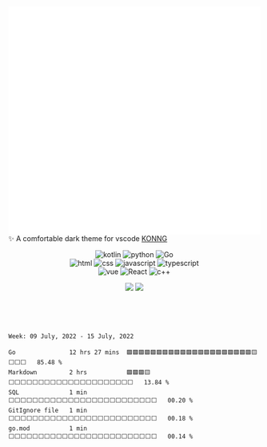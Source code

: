 <div>
<img align='left' src="https://github.com/fengwei2002/fengwei2002/blob/main/calendar.svg">
<img align='left' alt="isocalendar" src="https://github.com/fengwei2002/fengwei2002/blob/main/activity.svg">

✨ A comfortable dark theme for vscode [KONNG](https://marketplace.visualstudio.com/items?itemName=OvO.konng)

<p align="center">
  <img alt="kotlin" src="https://img.shields.io/badge/Kotlin-a788b5?style=flat-square&logo=kotlin&logoColor=white">
  <img alt="python" src="https://img.shields.io/badge/Python-3572a5?style=flat-square&logo=python&logoColor=white">
  <img alt="Go" src="https://img.shields.io/badge/Go-FCEAE5?style=flat-square&logo=Go">
  <br />
  <img alt="html" src="https://img.shields.io/badge/HTML-e34c26?style=flat-square&logo=html5&logoColor=white">
  <img alt="css" src="https://img.shields.io/badge/CSS-443399?style=flat-square&logo=css3">
  <img alt="javascript" src="https://img.shields.io/badge/JavaScript-000000?style=flat-square&logo=javascript">
  <img alt="typescript" src="https://img.shields.io/badge/TypeScript-1a0dab?style=flat-square&logo=typescript">
  <br />
  <img alt="vue" src="https://img.shields.io/badge/Vue.js-007777?style=flat-square&logo=vue.js">
  <img alt="React" src="https://img.shields.io/badge/React-3572a5?style=flat-square&logo=React&logoColor=9cf">
  <img alt="c++" src="https://img.shields.io/badge/C++-f34b7d?style=flat-square&logo=c%2b%2b">
    <p align="center">
    <img src="https://camo.githubusercontent.com/8b4dcdddfcead4e264977e9961ee5fb15fae6a0dcd12ee7a2017e8044603635b/68747470733a2f2f63646e2e616377696e672e636f6d2f6d656469612f61727469636c652f696d6167652f323032322f30342f30322f3130313437365f383763653937646562322d706978656c2d62756e6e792e676966" height="65" algin="center"/>
<a href="https://leetcode.cn/u/konng0120/"><img src="https://stats.justsong.cn/api/leetcode?username=konng0120&cn=true" height = "188" algin="right"/> </a>
    </p>
</p>
</div> 
<br />
<br /> 


<br /> 


<!--START_SECTION:waka-->
```text
Week: 09 July, 2022 - 15 July, 2022

Go               12 hrs 27 mins  🟪🟪🟪🟪🟪🟪🟪🟪🟪🟪🟪🟪🟪🟪🟪🟪🟪🟪🟪🟪🟪🟨⬜⬜⬜   85.48 % 
Markdown         2 hrs           🟪🟪🟪🟨⬜⬜⬜⬜⬜⬜⬜⬜⬜⬜⬜⬜⬜⬜⬜⬜⬜⬜⬜⬜⬜   13.84 % 
SQL              1 min           ⬜⬜⬜⬜⬜⬜⬜⬜⬜⬜⬜⬜⬜⬜⬜⬜⬜⬜⬜⬜⬜⬜⬜⬜⬜   00.20 % 
GitIgnore file   1 min           ⬜⬜⬜⬜⬜⬜⬜⬜⬜⬜⬜⬜⬜⬜⬜⬜⬜⬜⬜⬜⬜⬜⬜⬜⬜   00.18 % 
go.mod           1 min           ⬜⬜⬜⬜⬜⬜⬜⬜⬜⬜⬜⬜⬜⬜⬜⬜⬜⬜⬜⬜⬜⬜⬜⬜⬜   00.14 % 
```
<!--END_SECTION:waka-->

<!--! ![](https://github-readme-stats.vercel.app/api?username=fengwei2002&show_icons=true&count_private=true&hide_title=true%27&hide=contribs&include_all_commits=true&theme=highcontrast&bg_color=30,e96443,904e95) -->
<!--! ![](https://github-readme-stats.vercel.app/api/top-langs/?username=fengwei2002&hide=html&layout=compact)-->
 <!--!  -->

